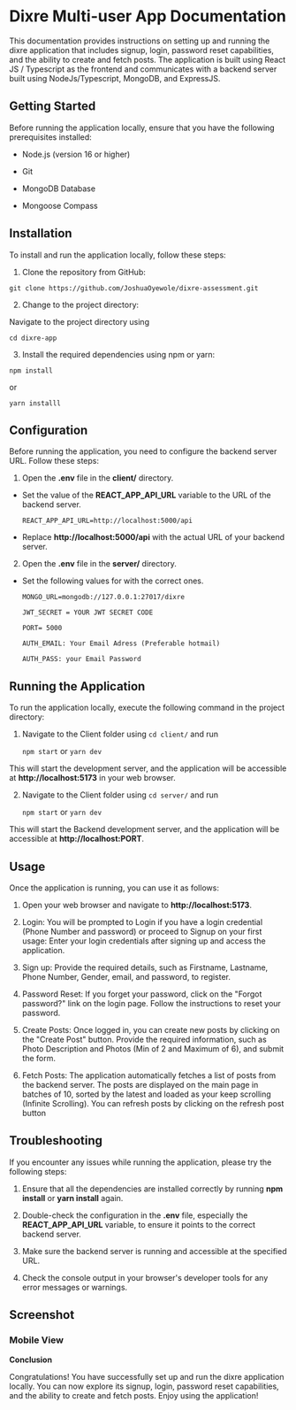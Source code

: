 # Dixre Multi-user App Documentation

This documentation provides instructions on setting up and running the
dixre application that includes signup, login, password reset
capabilities, and the ability to create and fetch posts. The application
is built using React JS / Typescript as the frontend and communicates with a backend
server built using NodeJs/Typescript, MongoDB, and ExpressJS.

## Getting Started

Before running the application locally, ensure that you have the
following prerequisites installed:

- Node.js (version 16 or higher)

- Git

- MongoDB Database

- Mongoose Compass

## Installation

To install and run the application locally, follow these
steps:

1. Clone the repository from GitHub:

```git clone https://github.com/JoshuaOyewole/dixre-assessment.git ```

2. Change to the project directory:

Navigate to the project directory using

```cd dixre-app```

3.  Install the required dependencies using npm or yarn:

```npm install```

or

```yarn installl```

## Configuration

Before running the application, you need to configure the backend server
URL. Follow these steps:

1.  Open the **.env** file in the **client/** directory.

-   Set the value of the **REACT_APP_API_URL** variable to the URL of
    the backend server.


    `REACT_APP_API_URL=http://localhost:5000/api`


-   Replace **http://localhost:5000/api** with the actual URL of your
    backend server.


2.  Open the **.env** file in the **server/** directory.

-   Set the following values for with the correct ones.

    `MONGO_URL=mongodb://127.0.0.1:27017/dixre`

    `JWT_SECRET = YOUR JWT SECRET CODE`

    `PORT= 5000`


    `AUTH_EMAIL: Your Email Adress (Preferable hotmail)`


    `AUTH_PASS: your Email Password`

## Running the Application

To run the application locally, execute the following command in the project directory:

1.  Navigate to the Client folder using ```cd client/``` and run 

    ```npm start``` or ```yarn dev```

This will start the development server, and the application will be
accessible at **http://localhost:5173** in your web browser.

2.  Navigate to the Client folder using ```cd server/``` and run 

    ```npm start``` or ```yarn dev```

This will start the Backend development server, and the application will be
accessible at **http://localhost:PORT**.

## Usage

Once the application is running, you can use it as follows:

1.  Open your web browser and navigate to **http://localhost:5173**.

2.  Login: You will be prompted to Login if you have a login credential (Phone Number and password) or proceed to Signup on your first   usage: Enter your login credentials after signing up and access the application.

3.  Sign up: Provide the required details, such as Firstname, Lastname, Phone Number, Gender, email, and password,
    to register.

4.  Password Reset: If you forget your password, click on the \"Forgot
    password?\" link on the login page. Follow the instructions to reset
    your password.

5.  Create Posts: Once logged in, you can create new posts by clicking
    on the \"Create Post\" button. Provide the required information,
    such as Photo Description and Photos (Min of 2 and Maximum of 6), and submit the form.

6.  Fetch Posts: The application automatically fetches a list of posts
    from the backend server. The posts are displayed on the main page in
    batches of 10, sorted by the latest and loaded as your keep scrolling (Infinite Scrolling). You can refresh posts by clicking on the refresh post button

## Troubleshooting

If you encounter any issues while running the application, please try
the following steps:

1.  Ensure that all the dependencies are installed correctly by running
    **npm install** or **yarn install** again.

2.  Double-check the configuration in the **.env** file, especially the
    **REACT_APP_API_URL** variable, to ensure it points to the correct
    backend server.

3.  Make sure the backend server is running and accessible at the
    specified URL.

4.  Check the console output in your browser\'s developer tools for any
    error messages or warnings.

## Screenshot

### Mobile View


**Conclusion**

Congratulations! You have successfully set up and run the dixre
application locally. You can now explore its signup, login, password
reset capabilities, and the ability to create and fetch posts. Enjoy
using the application!
